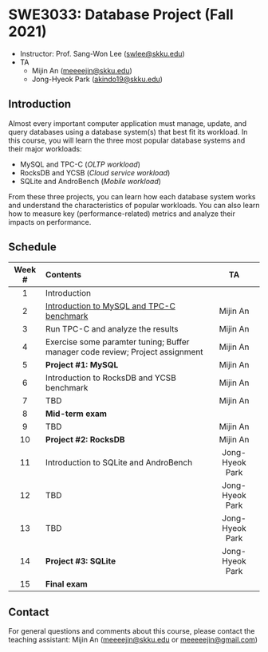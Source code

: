 # SWE3033: Database Project (Fall 2021)

- Instructor: Prof. Sang-Won Lee (swlee@skku.edu)
- TA
    - Mijin An (meeeejin@skku.edu)
    - Jong-Hyeok Park (akindo19@skku.edu)

## Introduction

Almost every important computer application must manage, update, and query databases using a database system(s) that best fit its workload. In this course, you will learn the three most popular database systems and their major workloads:

- MySQL and TPC-C (*OLTP workload*)
- RocksDB and YCSB (*Cloud service workload*)
- SQLite and AndroBench (*Mobile workload*)

From these three projects, you can learn how each database system works and understand the characteristics of popular workloads. You can also learn how to measure key (performance-related) metrics and analyze their impacts on performance.

## Schedule

| Week # | Contents     | TA |
| :----: | :----------- | :-: |
| 1      | Introduction |  |
| 2      | [Introduction to MySQL and TPC-C benchmark](week2) | Mijin An |
| 3      | Run TPC-C and analyze the results | Mijin An |
| 4      | Exercise some paramter tuning; Buffer manager code review; Project assignment | Mijin An |
| 5      | **Project #1: MySQL** | Mijin An |
| 6      | Introduction to RocksDB and YCSB benchmark | Mijin An |
| 7      | TBD | Mijin An |
| 8      | **Mid-term exam** |
| 9      | TBD | Mijin An |
| 10     | **Project #2: RocksDB** | Mijin An |
| 11     | Introduction to SQLite and AndroBench | Jong-Hyeok Park |
| 12     | TBD | Jong-Hyeok Park |
| 13     | TBD | Jong-Hyeok Park |
| 14     | **Project #3: SQLite** | Jong-Hyeok Park |
| 15     | **Final exam** |

## Contact

For general questions and comments about this course, please contact the teaching assistant: Mijin An (meeeejin@skku.edu or meeeeejin@gmail.com)